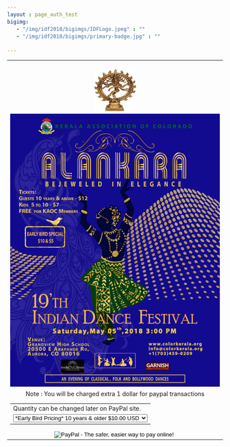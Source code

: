 ```yaml
---
layout : page_auth_test
bigimg:
   - "/img/idf2018/bigimgs/IDFLogo.jpeg" : ""
   - "/img/idf2018/bigimgs/primary-badge.jpg" : ""

---
```


<table align="center" style="border:0"> <tr style="border:0"><td align="center" style="border:0"><br/>
 <center><img src="/img/idf2018/nataraja.jpg" width="100" height="100" align="center"></center></td></tr>
<tr style="border:0"><td align="center" style="border:0">
	<img src="/img/idf2018/alankara_initial .jpg">
	</td></tr>
<tr style="border:0"><td align="center" style="border:0">
Note : You will be charged extra 1 dollar for paypal transactions
<form action="https://www.paypal.com/cgi-bin/webscr" method="post" target="_top">
<input type="hidden" name="cmd" value="_s-xclick">
<input type="hidden" name="hosted_button_id" value="WUPUJRW5J6VDG">
<table>
<tr><td><input type="hidden" name="on0" value="Quantity can be changed later on PayPal site.">Quantity can be changed later on PayPal site.</td></tr><tr><td><select name="os0">
	<option value="*Early Bird Pricing* 10 years & older">*Early Bird Pricing* 10 years & older $10.00 USD</option>
	<option value="*Early Bird Pricing* Kids 5 to 10 years">*Early Bird Pricing* Kids 5 to 10 years $5.00 USD</option>
	<option value="10 years & older">10 years & older $12.00 USD</option>
	<option value="Kids 5 to 10 years">Kids 5 to 10 years $6.00 USD</option>
</select> </td></tr>
</table>
<input type="hidden" name="currency_code" value="USD">
<input type="image" src="https://www.paypalobjects.com/en_US/i/btn/btn_buynowCC_LG.gif" border="0" name="submit" alt="PayPal - The safer, easier way to pay online!">
<img alt="" border="0" src="https://www.paypalobjects.com/en_US/i/scr/pixel.gif" width="1" height="1">
</form>
	</td></tr>
</table>
